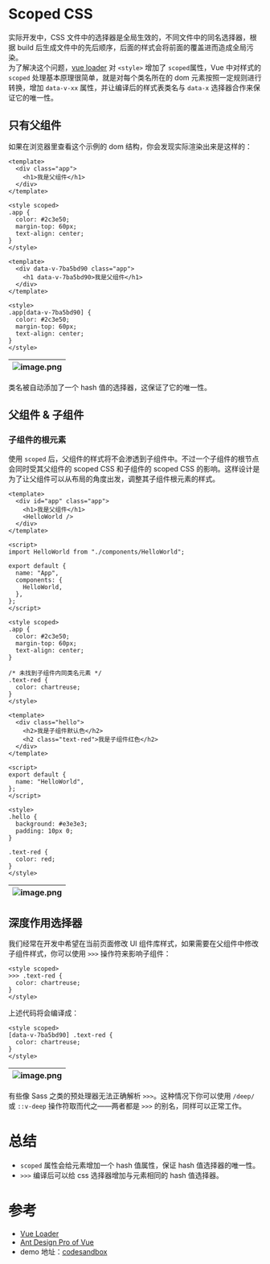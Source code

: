 <a name="zOWpz"></a>

# Scoped CSS

实际开发中，CSS 文件中的选择器是全局生效的，不同文件中的同名选择器，根据 build 后生成文件中的先后顺序，后面的样式会将前面的覆盖进而造成全局污染。<br />为了解决这个问题，[vue loader](https://vue-loader.vuejs.org/zh/guide/scoped-css.html#%E6%B7%B7%E7%94%A8%E6%9C%AC%E5%9C%B0%E5%92%8C%E5%85%A8%E5%B1%80%E6%A0%B7%E5%BC%8F) 对 `<style>` 增加了 `scoped`属性，Vue 中对样式的 `scoped` 处理基本原理很简单，就是对每个类名所在的 dom 元素按照一定规则进行转换，增加 `data-v-xx` 属性，并让编译后的样式表类名与 `data-x` 选择器合作来保证它的唯一性。
<a name="i8Dr3"></a>

## 只有父组件

如果在浏览器里查看这个示例的 dom 结构，你会发现实际渲染出来是这样的：

```vue
<template>
  <div class="app">
    <h1>我是父组件</h1>
  </div>
</template>

<style scoped>
.app {
  color: #2c3e50;
  margin-top: 60px;
  text-align: center;
}
</style>
```

```vue
<template>
  <div data-v-7ba5bd90 class="app">
    <h1 data-v-7ba5bd90>我是父组件</h1>
  </div>
</template>

<style>
.app[data-v-7ba5bd90] {
  color: #2c3e50;
  margin-top: 60px;
  text-align: center;
}
</style>
```

| ![image.png](https://cdn.nlark.com/yuque/0/2023/png/2399662/1678179912688-2f0c76f2-b75a-482a-a603-3ebeec6ba3fa.png#averageHue=%23fcfaf5&clientId=u0a90a542-25a6-4&from=paste&height=398&id=u976a2f54&name=image.png&originHeight=800&originWidth=782&originalType=binary&ratio=2&rotation=0&showTitle=true&size=237643&status=done&style=none&taskId=u7e911fe5-1943-4578-b4aa-4e227e68c3a&title=%E5%8F%AA%E6%9C%89%E7%88%B6%E7%BB%84%E4%BB%B6%20scoped%20%E8%BD%AC%E5%8C%96%E5%90%8E%20dom&width=389 "只有父组件 scoped 转化后 dom") |
| ------------------------------------------------------------------------------------------------------------------------------------------------------------------------------------------------------------------------------------------------------------------------------------------------------------------------------------------------------------------------------------------------------------------------------------------------------------------------------------------------------------------------------------ |

类名被自动添加了一个 hash 值的选择器，这保证了它的唯一性。
<a name="PnBAN"></a>

## 父组件 & 子组件

<a name="rvXBs"></a>

### 子组件的根元素

使用 `scoped` 后，父组件的样式将不会渗透到子组件中。不过一个子组件的根节点会同时受其父组件的 scoped CSS 和子组件的 scoped CSS 的影响。这样设计是为了让父组件可以从布局的角度出发，调整其子组件根元素的样式。

```vue
<template>
  <div id="app" class="app">
    <h1>我是父组件</h1>
    <HelloWorld />
  </div>
</template>

<script>
import HelloWorld from "./components/HelloWorld";

export default {
  name: "App",
  components: {
    HelloWorld,
  },
};
</script>

<style scoped>
.app {
  color: #2c3e50;
  margin-top: 60px;
  text-align: center;
}

/* 未找到子组件内同类名元素 */
.text-red {
  color: chartreuse;
}
</style>
```

```vue
<template>
  <div class="hello">
    <h2>我是子组件默认色</h2>
    <h2 class="text-red">我是子组件红色</h2>
  </div>
</template>

<script>
export default {
  name: "HelloWorld",
};
</script>

<style>
.hello {
  background: #e3e3e3;
  padding: 10px 0;
}

.text-red {
  color: red;
}
</style>
```

| ![image.png](https://cdn.nlark.com/yuque/0/2023/png/2399662/1678241007243-7788527e-26a3-4ccd-848c-3988be533a3a.png#averageHue=%23f2f2f1&clientId=uad8f22e3-584e-4&from=paste&height=393&id=u643cfdfa&name=image.png&originHeight=786&originWidth=1533&originalType=binary&ratio=2&rotation=0&showTitle=true&size=366796&status=done&style=none&taskId=uce32ce09-f333-4d96-93a5-4d1daf851b2&title=%E5%AD%90%E7%BB%84%E4%BB%B6%E6%A0%B9%E8%8A%82%E7%82%B9%E5%B8%A6%20data-v-xxx%20%E5%B1%9E%E6%80%A7&width=766.5 "子组件根节点带 data-v-xxx 属性") |
| ------------------------------------------------------------------------------------------------------------------------------------------------------------------------------------------------------------------------------------------------------------------------------------------------------------------------------------------------------------------------------------------------------------------------------------------------------------------------------------------------------------------------------------------------ |

<a name="mHBLb"></a>

## 深度作用选择器

我们经常在开发中希望在当前页面修改 UI 组件库样式，如果需要在父组件中修改子组件样式，你可以使用 `>>>` 操作符来影响子组件：

```vue
<style scoped>
>>> .text-red {
  color: chartreuse;
}
</style>
```

上述代码将会编译成：

```vue
<style scoped>
[data-v-7ba5bd90] .text-red {
  color: chartreuse;
}
</style>
```

| ![image.png](https://cdn.nlark.com/yuque/0/2023/png/2399662/1678243556917-310bdd26-87ec-4fe4-a6a5-a1722d3e2ae6.png#averageHue=%23eff3ed&clientId=uad8f22e3-584e-4&from=paste&height=398&id=ue05a3e02&name=image.png&originHeight=796&originWidth=771&originalType=binary&ratio=2&rotation=0&showTitle=true&size=284241&status=done&style=none&taskId=u072a8de6-94a3-4cf1-be2d-c661ff508b3&title=%3E%3E%3E%20%E7%BC%96%E8%AF%91%E5%90%8E%E6%A0%B7%E5%BC%8F&width=385.5 ">>> 编译后样式") |
| --------------------------------------------------------------------------------------------------------------------------------------------------------------------------------------------------------------------------------------------------------------------------------------------------------------------------------------------------------------------------------------------------------------------------------------------------------------------------------------- |

有些像 Sass 之类的预处理器无法正确解析 `>>>`。这种情况下你可以使用 `/deep/` 或 `::v-deep` 操作符取而代之——两者都是 `>>>` 的别名，同样可以正常工作。
<a name="zFqtO"></a>

# 总结

- `scoped` 属性会给元素增加一个 hash 值属性，保证 hash 值选择器的唯一性。
- `>>>` 编译后可以给 css 选择器增加与元素相同的 hash 值选择器。
  <a name="RF1L0"></a>

# 参考

- [Vue Loader](https://vue-loader.vuejs.org/zh/guide/scoped-css.html#%E6%B7%B7%E7%94%A8%E6%9C%AC%E5%9C%B0%E5%92%8C%E5%85%A8%E5%B1%80%E6%A0%B7%E5%BC%8F)
- [Ant Design Pro of Vue](https://pro.antdv.com/docs/style)
- demo 地址：[codesandbox](https://codesandbox.io/s/nifty-torvalds-fkgoqq?file=/src/App.vue)
